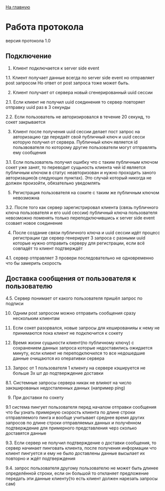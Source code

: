 [На главную](../README.md)

# Работа протокола
версия протокола 1.0

## Подключение

1. Клиент подключается к server side event

1.1. Клиент получает данные всегда по server side event но отправляет post запросом
Но ответ от post запроса тоже может быть.

2. Клиент получает от сервера новый сгенерированный uuid сессии

2.1. Если клиент не получил uuid соединения
то сервер повторяет отправку uuid раз в 3 секунды

2.2. Если пользователь не авторизировался в течение 20 секунд, то сокет закрывается

3. Клиент после получения uuid сессии делает пост запрос
на авторизацию где передаёт свой публичный ключ и uuid сесси
которую получил от сервера.
Публичный ключ является id пользвователя по которому другие пользователи могут отправлять ему сообщения
 
3.1. Если пользователь получил ошибку что с таким публичным ключом сокет уже занят, то переводит сущьность клиента чей id является публичным ключом в статус неавторизован и нужно проходить заного авторизацию(в следующих пунктах).
Это случай который никогда не должен произойти, обязательно уведомлять


5. Регистрация пользователя на соките с таким же публичным ключом невозможна

3.2. После того как сервер зарегистрировал клиента (связь публичного ключа пользователя и его uuid сессии) публичный ключа пользователя невозможно поменять только переподключившись к server side event созвает новое соединение

4. После создание связи публичного ключа и uuid сессии идёт процесс регистрации где сервер генерирует 3 запроса с разными uuid которые нужно отправить серверу для регистрации, если всё совпадёт то клиент подтверждёт

4.1. сервер отправляет 3 провери последовательно не одновременно что бы замерить скорость



## Доставка сообщения от пользователя к пользователю


4.5. Сервер понимает от какого пользователя пришёл запрос по подписи


10. Одним post запросом можно отправить сообщения сразу нескольким клиентам 


6. Если сокет разорвался, новые запросы для кешированияы к нему не принимаются пока клиент не подключится к сокету

7. Время жизни сущьности клиент(по публичному ключу) с сохранением данных запроса которые недоставились ожидается минуту, если клиент не переподключился то все недошедшие данные очищаются из оперативки сервера

8. Запрос от 1 пользователя 1 клиенту на сервере кэшируется не больше 3х шт до подтверждение доставки



8.1. Системные запросы сервера никак не влияют на число закэшированых недосталенных данных (например ping)

9. При доставки по сокету

9.1 система пингует пользователя перед началом отправки сообщения что бы узнать примерную скорость клиента по длине строки отправляемого пинга и вообще учитывает среднее время других запросов по длине строки отправляемых данных и получённом подтверждение для примерного представления черз сколько доставятся данные

9.3. Если сервер не получил подтверждение о доставки сообщения, то сервер начинает пинговать клиента, после получения информации что клиент пингуется и ему не было доставлены данные высылает их повторно и ждёт подтверждения

9.4. запрос пользователя другому пользователю не может быть длинее определённой строки, если он большой то откланяет предложение передать эти данные клиенту(то есть клиент должен нарезать запросы сам)

